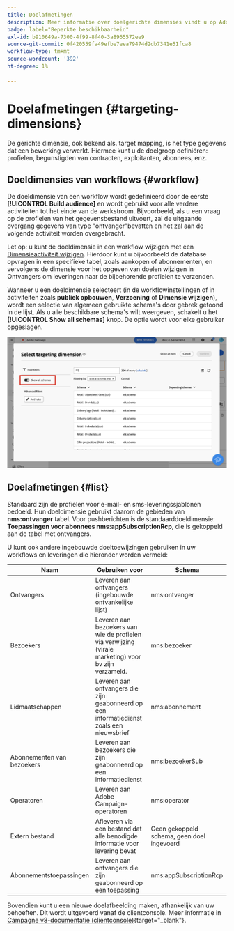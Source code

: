```yaml
---
title: Doelafmetingen
description: Meer informatie over doelgerichte dimensies vindt u op Adobe Campaign Web
badge: label="Beperkte beschikbaarheid"
exl-id: b910649a-7300-4f99-8f40-3a8965572ee9
source-git-commit: 0f420559fa49efbe7eea79474d2db7341e51fca8
workflow-type: tm+mt
source-wordcount: '392'
ht-degree: 1%

---
```


# Doelafmetingen {#targeting-dimensions}

De gerichte dimensie, ook bekend als. target mapping, is het type gegevens dat een bewerking verwerkt. Hiermee kunt u de doelgroep definiëren: profielen, begunstigden van contracten, exploitanten, abonnees, enz.

## Doeldimensies van workflows {#workflow}

De doeldimensie van een workflow wordt gedefinieerd door de eerste **[!UICONTROL Build audience]** en wordt gebruikt voor alle verdere activiteiten tot het einde van de werkstroom. Bijvoorbeeld, als u een vraag op de profielen van het gegevensbestand uitvoert, zal de uitgaande overgang gegevens van type &quot;ontvanger&quot;bevatten en het zal aan de volgende activiteit worden overgebracht.

Let op: u kunt de doeldimensie in een workflow wijzigen met een [Dimensieactiviteit wijzigen](../workflows/activities/change-dimension.md). Hierdoor kunt u bijvoorbeeld de database opvragen in een specifieke tabel, zoals aankopen of abonnementen, en vervolgens de dimensie voor het opgeven van doelen wijzigen in Ontvangers om leveringen naar de bijbehorende profielen te verzenden.

Wanneer u een doeldimensie selecteert (in de workflowinstellingen of in activiteiten zoals **publiek opbouwen**, **Verzoening** of **Dimensie wijzigen**), wordt een selectie van algemeen gebruikte schema&#39;s door gebrek getoond in de lijst. Als u alle beschikbare schema&#39;s wilt weergeven, schakelt u het **[!UICONTROL Show all schemas]** knop. De optie wordt voor elke gebruiker opgeslagen.

![](assets/targeting-dimension-show-all.png)

## Doelafmetingen {#list}

Standaard zijn de profielen voor e-mail- en sms-leveringssjablonen bedoeld. Hun doeldimensie gebruikt daarom de gebieden van **nms:ontvanger** tabel. Voor pushberichten is de standaarddoeldimensie: **Toepassingen voor abonnees nms:appSubscriptionRcp**, die is gekoppeld aan de tabel met ontvangers.

U kunt ook andere ingebouwde doeltoewijzingen gebruiken in uw workflows en leveringen die hieronder worden vermeld:

| Naam | Gebruiken voor | Schema |
|---|---|---|
| Ontvangers | Leveren aan ontvangers (ingebouwde ontvankelijke lijst) | nms:ontvanger |
| Bezoekers | Leveren aan bezoekers van wie de profielen via verwijzing (virale marketing) voor bv zijn verzameld. | mns:bezoeker |
| Lidmaatschappen | Leveren aan ontvangers die zijn geabonneerd op een informatiedienst zoals een nieuwsbrief | nms:abonnement |
| Abonnementen van bezoekers | Leveren aan bezoekers die zijn geabonneerd op een informatiedienst | nms:bezoekerSub |
| Operatoren | Leveren aan Adobe Campaign-operatoren | nms:operator |
| Extern bestand | Afleveren via een bestand dat alle benodigde informatie voor levering bevat | Geen gekoppeld schema, geen doel ingevoerd |
| Abonnementstoepassingen | Leveren aan ontvangers die zijn geabonneerd op een toepassing | nms:appSubscriptionRcp |

Bovendien kunt u een nieuwe doelafbeelding maken, afhankelijk van uw behoeften. Dit wordt uitgevoerd vanaf de clientconsole. Meer informatie in [Campagne v8-documentatie (clientconsole)](https://experienceleague.adobe.com/docs/campaign/campaign-v8/audience/add-profiles/target-mappings.html#new-mapping){target="_blank"}.
